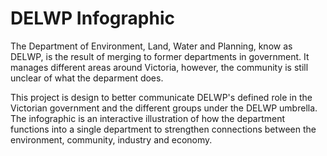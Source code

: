 # DELWP Infographic

The Department of Environment, Land, Water and Planning, know as DELWP, is the result of merging to former departments in government. It manages different areas around Victoria, however, the community is still unclear of what the deparment does.

This project is design to better communicate DELWP's defined role in the Victorian government and the different groups under the DELWP umbrella. The infographic is an interactive illustration of how the department functions into a single department to strengthen connections between the environment, community, industry and economy.
